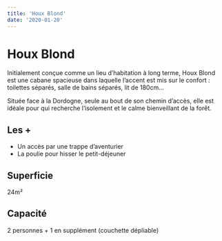 ```yaml
---
title: 'Houx Blond'
date: '2020-01-20'
---
```


# Houx Blond

Initialement conçue comme un lieu d’habitation à long terme, Houx Blond est une cabane spacieuse dans laquelle l’accent est mis sur le confort : toilettes séparés, salle de bains séparés, lit de 180cm…

Située face à la Dordogne, seule au bout de son chemin d’accès, elle est idéale pour qui recherche l’isolement et le calme bienveillant de la forêt.

## Les +

- Un accès par une trappe d’aventurier
- La poulie pour hisser le petit-déjeuner

## Superficie

24m²

## Capacité

2 personnes + 1 en supplément (couchette dépliable)

